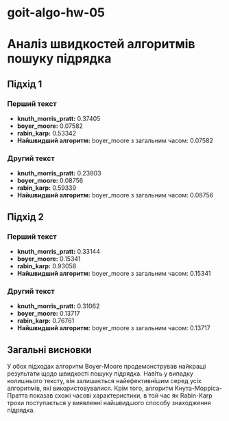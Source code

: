 # goit-algo-hw-05

# Аналіз швидкостей алгоритмів пошуку підрядка

## Підхід 1

### Перший текст

- **knuth_morris_pratt:** 0.37405
- **boyer_moore:** 0.07582
- **rabin_karp:** 0.53342
- **Найшвидший алгоритм:** boyer_moore з загальним часом: 0.07582

### Другий текст

- **knuth_morris_pratt:** 0.23803
- **boyer_moore:** 0.08756
- **rabin_karp:** 0.59339
- **Найшвидший алгоритм:** boyer_moore з загальним часом: 0.08756

## Підхід 2

### Перший текст

- **knuth_morris_pratt:** 0.33144
- **boyer_moore:** 0.15341
- **rabin_karp:** 0.93058
- **Найшвидший алгоритм:** boyer_moore з загальним часом: 0.15341

### Другий текст

- **knuth_morris_pratt:** 0.31062
- **boyer_moore:** 0.13717
- **rabin_karp:** 0.76761
- **Найшвидший алгоритм:** boyer_moore з загальним часом: 0.13717

## Загальні висновки

У обох підходах алгоритм Boyer-Moore продемонстрував найкращі результати щодо швидкості пошуку підрядка. Навіть у випадку колишнього тексту, він залишається найефективнішим серед усіх алгоритмів, які використовувалися. Крім того, алгоритм Кнута-Морріса-Пратта показав схожі часові характеристики, в той час як Rabin-Karp трохи поступається у виявленні найшвидшого способу знаходження підрядка.

